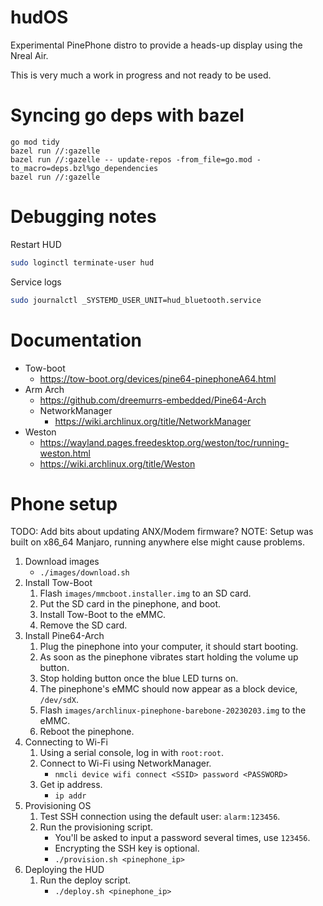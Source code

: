# hudOS
Experimental PinePhone distro to provide a heads-up display using the Nreal Air.

This is very much a work in progress and not ready to be used.

# Syncing go deps with bazel 
```
go mod tidy
bazel run //:gazelle
bazel run //:gazelle -- update-repos -from_file=go.mod -to_macro=deps.bzl%go_dependencies
bazel run //:gazelle
```

# Debugging notes
Restart HUD
```bash
sudo loginctl terminate-user hud
```

Service logs
```bash
sudo journalctl _SYSTEMD_USER_UNIT=hud_bluetooth.service
```

# Documentation
- Tow-boot
    - https://tow-boot.org/devices/pine64-pinephoneA64.html
- Arm Arch
    - https://github.com/dreemurrs-embedded/Pine64-Arch
    - NetworkManager
        - https://wiki.archlinux.org/title/NetworkManager
- Weston 
    - https://wayland.pages.freedesktop.org/weston/toc/running-weston.html
    - https://wiki.archlinux.org/title/Weston


# Phone setup
TODO: Add bits about updating ANX/Modem firmware?
NOTE: Setup was built on x86_64 Manjaro, running anywhere else might cause problems. 

1. Download images
    - `./images/download.sh`
2. Install Tow-Boot
    1. Flash `images/mmcboot.installer.img` to an SD card.
    2. Put the SD card in the pinephone, and boot.
    3. Install Tow-Boot to the eMMC.
    4. Remove the SD card.
3. Install Pine64-Arch
    1. Plug the pinephone into your computer, it should start booting.
    2. As soon as the pinephone vibrates start holding the volume up button.
    3. Stop holding button once the blue LED turns on.
    4. The pinephone's eMMC should now appear as a block device, `/dev/sdX`.
    5. Flash `images/archlinux-pinephone-barebone-20230203.img` to the eMMC.
    6. Reboot the pinephone.
4. Connecting to Wi-Fi
    1. Using a serial console, log in with `root:root`.
    2. Connect to Wi-Fi using NetworkManager.
        - `nmcli device wifi connect <SSID> password <PASSWORD>`
    3. Get ip address.
        - `ip addr`
5. Provisioning OS
    1. Test SSH connection using the default user: `alarm:123456`.
    2. Run the provisioning script.
        - You'll be asked to input a password several times, use `123456`.
        - Encrypting the SSH key is optional.
        - `./provision.sh <pinephone_ip>`
5. Deploying the HUD
    1. Run the deploy script.
        - `./deploy.sh <pinephone_ip>`